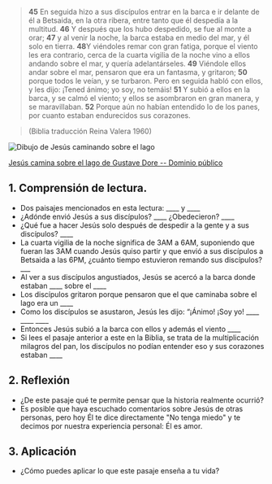 > **45** En seguida hizo a sus discípulos entrar en la barca e ir delante
  de él a Betsaida, en la otra ribera, entre tanto que él despedía a la
  multitud.
  **46** Y después que los hubo despedido, se fue al monte a orar;
  **47** y al venir la noche, la barca estaba en medio del mar, y él solo en
  tierra.
  **48**Y viéndoles remar con gran fatiga, porque el viento les era contrario,
  cerca de la cuarta vigilia de la noche vino a ellos andando sobre el mar,
  y quería adelantárseles.
  **49** Viéndole ellos andar sobre el mar, pensaron que era un fantasma, y
  gritaron;
  **50** porque todos le veían, y se turbaron. Pero en seguida habló con ellos,
  y les dijo: ¡Tened ánimo; yo soy, no temáis!
  **51** Y subió a ellos en la barca, y se calmó el viento; y ellos se
  asombraron en gran manera, y se maravillaban.
  **52** Porque aún no habían entendido lo de los panes, por cuanto estaban
  endurecidos sus corazones.

> (Biblia traducción Reina Valera 1960)


![Dibujo de Jesús caminando sobre el lago](/img/camina_sobre_el_agua.jpg "Jesús
caminando sobre el lago")

[Jesús camina sobre el lago de Gustave Dore -- Dominio público](https://commons.wikimedia.org/wiki/File:Jesus_walks_on_the_sea.jpg)


## 1. Comprensión de lectura.

* Dos paisajes mencionados en esta lectura: ____ y ____
* ¿Adónde envió Jesús a sus discípulos? ____ ¿Obedecieron? ____
* ¿Qué fue a hacer Jesús solo después de despedir a la gente y a sus
  discípulos?  ____
* La cuarta vigilia de la noche significa de 3AM a 6AM, suponiendo que fueran
  las 3AM cuando Jesús quiso partir y que envió a sus discípulos a Betsaida a
  las 6PM, ¿cuánto tiempo estuvieron remando sus discípulos? ___
* Al ver a sus discípulos angustiados, Jesús se acercó a la barca donde estaban
  ____ sobre el ____
* Los discípulos gritaron porque pensaron que el que caminaba sobre el lago era
  un ____
* Como los discípulos se asustaron, Jesús les dijo: “¡Ánimo!
  ¡Soy yo! ____ ____  ____
* Entonces Jesús subió a la barca con ellos y además el viento ____
* Si lees el pasaje anterior a este en la Biblia, se trata de la
  multiplicación milagros del pan, los discípulos no podían entender eso
  y sus corazones estaban ____

## 2. Reflexión

* ¿De este pasaje qué te permite pensar que la historia realmente ocurrió?
* Es posible que haya escuchado comentarios sobre Jesús de otras
personas, pero hoy Él te dice directamente "No tenga miedo" y te decimos por
nuestra experiencia personal: Él es amor.

## 3. Aplicación

* ¿Cómo puedes aplicar lo que este pasaje enseña a tu vida?
